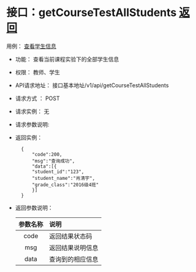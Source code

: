 # 接口：getCourseTestAllStudents  [返回](../README.md)
用例： [查看学生信息](../用例/查看学生信息.md)

- 功能：
    查看当前课程实验下的全部学生信息
- 权限：
    教师、学生
    
- API请求地址： 
    接口基本地址/v1/api/getCourseTestAllStudents

- 请求方式 ：
    POST

- 请求实例：
    无
        
- 请求参数说明:        

  
- 返回实例：

        { 
            "code":200,
            "msg":"查询成功",
            "data":[{
            "student_id":"123",
            "student_name":"肖清宇",
            "grade_class":"2016级4班"
            }]   
        }
 
- 返回参数说明：    
 
  |参数名称|说明|
  |:---------:|:--------------------------------------------------------|      
  |code|返回结果状态码|
  |msg|返回结果说明信息|
  |data|查询到的相应信息|
